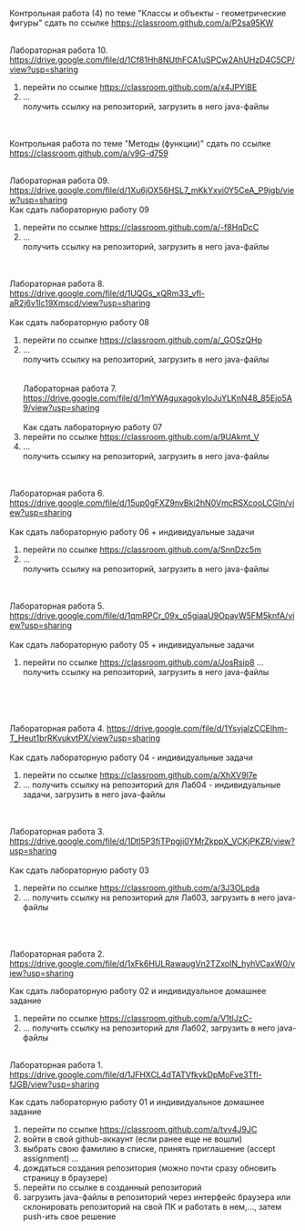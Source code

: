 
Контрольная работа (4) по теме "Классы и объекты - геометрические фигуры"
сдать по ссылке https://classroom.github.com/a/P2sa95KW <br><br>

Лабораторная работа 10. https://drive.google.com/file/d/1Cf81Hh8NUthFCA1uSPCw2AhUHzD4C5CP/view?usp=sharing <br>
1) перейти по ссылке  https://classroom.github.com/a/x4JPYlBE <br>
2) ... <br>
получить ссылку на репозиторий, загрузить в него java-файлы
<br><br> <br>

Контрольная работа по теме "Методы (функции)"
сдать по ссылке https://classroom.github.com/a/v9G-d759 <br><br>

Лабораторная работа 09. https://drive.google.com/file/d/1Xu6jOX56HSL7_mKkYxvi0Y5CeA_P9jgb/view?usp=sharing  <br>
Как сдать лабораторную работу 09
1) перейти по ссылке https://classroom.github.com/a/-f8HqDcC <br>
2) ... <br>
получить ссылку на репозиторий, загрузить в него java-файлы
<br><br> <br>

Лабораторная работа 8. https://drive.google.com/file/d/1UQGs_xQRm33_vfl-aR2j6v1lc19Xmscd/view?usp=sharing<br><br>
Как сдать лабораторную работу 08
1) перейти по ссылке https://classroom.github.com/a/_GOSzQHp <br>
2) ... <br>
получить ссылку на репозиторий, загрузить в него java-файлы
<br><br> <br>
Лабораторная работа 7. https://drive.google.com/file/d/1mYWAguxagokyIoJuYLKnN48_85Ejo5A9/view?usp=sharing<br><br>
Как сдать лабораторную работу 07
1) перейти по ссылке https://classroom.github.com/a/9UAkmt_V
2) ... <br>
получить ссылку на репозиторий, загрузить в него java-файлы
<br><br> <br>

Лабораторная работа 6. https://drive.google.com/file/d/15up0gFXZ9nvBki2hN0VmcRSXcooLCGln/view?usp=sharing<br><br>
Как сдать лабораторную работу 06 + индивидуальные задачи
1) перейти по ссылке https://classroom.github.com/a/SnnDzc5m 
2) ... <br>
получить ссылку на репозиторий, загрузить в него java-файлы
<br><br><br>


Лабораторная работа 5. https://drive.google.com/file/d/1qmRPCr_09x_o5giaaU9OpayW5FM5knfA/view?usp=sharing<br><br>
Как сдать лабораторную работу 05 + индивидуальные задачи
1) перейти по ссылке https://classroom.github.com/a/JosRsip8
... <br>
получить ссылку на репозиторий, загрузить в него java-файлы
<br><br><br>

<br><br>
Лабораторная работа 4. https://drive.google.com/file/d/1YsvjalzCCElhm-T_Heut1brRKvukvtPX/view?usp=sharing<br><br>
Как сдать лабораторную работу 04 - индивидуальные задачи
1) перейти по ссылке https://classroom.github.com/a/XhXV9l7e
2) ... 
получить ссылку на репозиторий для Лаб04 - индивидуальные задачи, загрузить в него java-файлы
<br><br><br>

Лабораторная работа 3. https://drive.google.com/file/d/1Dtl5P3fjTPpgji0YMrZkppX_VCKjPKZR/view?usp=sharing<br><br>
Как сдать лабораторную работу 03
1) перейти по ссылке https://classroom.github.com/a/3J3OLpda
2) ... 
получить ссылку на репозиторий для Лаб03, загрузить в него java-файлы

<br><br><br>
Лабораторная работа 2. https://drive.google.com/file/d/1xFk6HULRawaugVn2TZxoIN_hyhVCaxW0/view?usp=sharing

Как сдать лабораторную работу 02 и индивидуальное домашнее задание
1) перейти по ссылке https://classroom.github.com/a/V1tlJzC- 
2) ... 
получить ссылку на репозиторий для Лаб02, загрузить в него java-файлы
<br><br>




Лабораторная работа 1. https://drive.google.com/file/d/1JFHXCL4dTATVfkykDpMoFve3Tfl-fJGB/view?usp=sharing 

Как сдать лабораторную работу 01 и индивидуальное домашнее задание
1) перейти по ссылке https://classroom.github.com/a/tvv4J9JC 
2) войти в свой github-аккаунт (если ранее еще не вошли)
3) выбрать свою фамилию в списке, принять приглашение (accept assignment) ...
4) дождаться создания репозитория (можно почти сразу обновить страницу в браузере)
5) перейти по ссылке в созданный репозиторий
6) загрузить java-файлы в репозиторий через интерфейс браузера или склонировать репозиторий на свой ПК и работать в нем,..., затем push-ить свое решение





